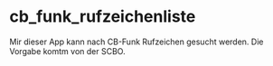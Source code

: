 # cb_funk_rufzeichenliste
Mir dieser App kann nach CB-Funk Rufzeichen gesucht werden.
Die Vorgabe komtm von der SCBO.
